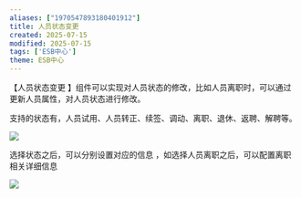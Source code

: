 ```yaml
---
aliases: ["1970547893180401912"]
title: 人员状态变更
created: 2025-07-15
modified: 2025-07-15
tags: ['ESB中心']
theme: ESB中心
---
```


【人员状态变更 】组件可以实现对人员状态的修改，比如人员离职时，可以通过更新人员属性，对人员状态进行修改。

支持的状态有，人员试用、人员转正、续签、调动、离职、退休、返聘、解聘等。

![](a0ef955953f93d994fd8a7f421cc73f7.jpg)

选择状态之后，可以分别设置对应的信息 ，如选择人员离职之后，可以配置离职相关详细信息

![](d14885dfb64f9b5e51114db281e1f637.jpg)